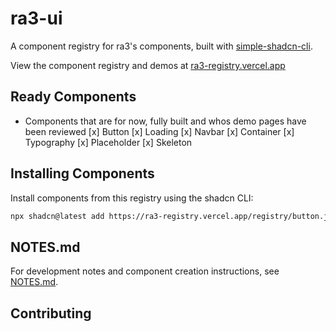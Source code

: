 # ra3-ui

A component registry for ra3's components, built with [simple-shadcn-cli](https://github.com/Alwurts/simple-shadcn-cli).

View the component registry and demos at [ra3-registry.vercel.app](https://ra3-registry.vercel.app)

## Ready Components

- Components that are for now, fully built and whos demo pages have been reviewed
  [x] Button
  [x] Loading
  [x] Navbar
  [x] Container
  [x] Typography
  [x] Placeholder
  [x] Skeleton

## Installing Components

Install components from this registry using the shadcn CLI:

```bash
npx shadcn@latest add https://ra3-registry.vercel.app/registry/button.json
```

## NOTES.md

For development notes and component creation instructions, see [NOTES.md](./NOTES.md).

## Contributing